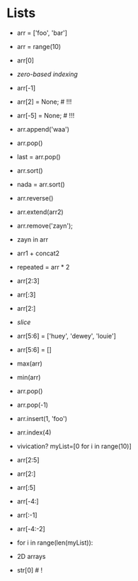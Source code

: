 # Lists

- arr = ['foo', 'bar']
- arr = range(10)
- arr[0]
- _zero-based indexing_
- arr[-1]
- arr[2] = None; # !!!
- arr[-5] = None; # !!!
- arr.append('waa')
- arr.pop()
- last = arr.pop()
- arr.sort()
- nada = arr.sort()
- arr.reverse()
- arr.extend(arr2)
- arr.remove('zayn');
- zayn in arr
- arr1 + concat2
- repeated = arr * 2
- arr[2:3]
- arr[:3]
- arr[2:]
- _slice_

- arr[5:6] = ['huey', 'dewey', 'louie']
- arr[5:6] = []

- max(arr)
- min(arr)
- arr.pop()
- arr.pop(-1)
- arr.insert(1, 'foo')
- arr.index(4)

- vivication?  myList=[0 for i in range(10)]

- arr[2:5]
- arr[2:]
- arr[:5]
- arr[-4:]
- arr[:-1]
- arr[-4:-2]
- for i in range(len(myList)):
- 2D arrays
- str[0] # !
